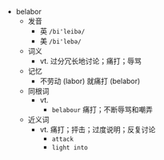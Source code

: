 - belabor
  - 发音
    - 英 `/bi'leibə/`
    - 美 `/bi'lebə/`
  - 词义
    - vt. 过分冗长地讨论；痛打；辱骂
  - 记忆
    - 不劳动 (labor) 就痛打 (belabor)
  - 同根词
    - vt.
      - `belabour` 痛打；不断辱骂和嘲弄
  - 近义词
    - vt. 痛打；抨击；过度说明；反复讨论
      - `attack`
      - `light into`
